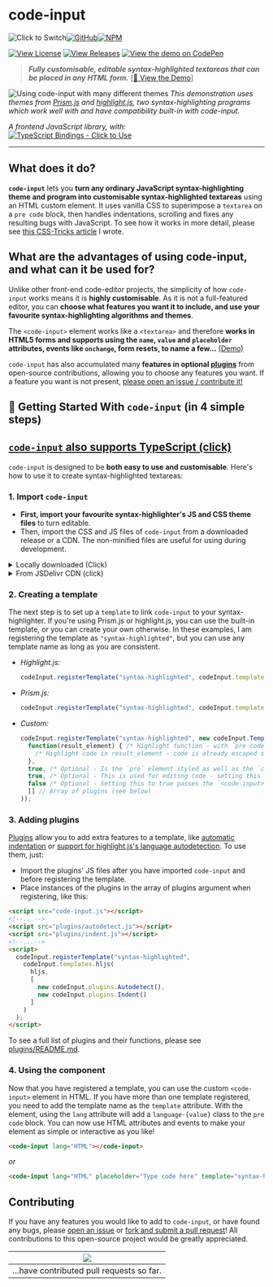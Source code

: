 # code-input

![Click to Switch](https://img.shields.io/static/v1?label=&message=Click%20to%20Switch:%20&color=grey&style=for-the-badge)[![GitHub](https://img.shields.io/static/v1?label=&message=GitHub&color=navy&style=for-the-badge&logo=github)](https://github.com/WebCoder49/code-input)[![NPM](https://img.shields.io/static/v1?label=&message=NPM&color=red&style=for-the-badge&logo=npm)](https://www.npmjs.com/package/@webcoder49/code-input)

[![View License](https://img.shields.io/github/license/webcoder49/code-input?style=for-the-badge)](LICENSE) [![View Releases](https://img.Shields.io/github/v/release/webcoder49/code-input?style=for-the-badge)](https://github.com/WebCoder49/code-input/releases) [![View the demo on CodePen](https://img.shields.io/static/v1?label=Demo&message=on%20CodePen&color=orange&logo=codepen&style=for-the-badge)](https://codepen.io/WebCoder49/details/jOypJOx)

> ___Fully customisable, editable syntax-highlighted textareas that can be placed in any HTML form.___ [[🚀 View the Demo](https://codepen.io/WebCoder49/details/jOypJOx)]

![Using code-input with many different themes](https://user-images.githubusercontent.com/69071853/133924472-05edde5c-23e7-4350-a41b-5a74d2dc1a9a.gif)
*This demonstration uses themes from [Prism.js](https://prismjs.com/) and [highlight.js](https://highlightjs.org/), two syntax-highlighting programs which work well with and have compatibility built-in with code-input.*

*A frontend JavaScript library, with:*<br/>
[![TypeScript Bindings - Click to Use](https://img.shields.io/static/v1?label=TypeScript%20Bindings&message=Click%20to%20Use&style=for-the-badge&color=blue&logo=typescript&logoColor=white)](https://github.com/WebCoder49/code-input-for-typescript)

---

## What does it do?
**`code-input`** lets you **turn any ordinary JavaScript syntax-highlighting theme and program into customisable syntax-highlighted textareas** using an HTML custom element. It uses vanilla CSS to superimpose a `textarea` on a `pre code` block, then handles indentations, scrolling and fixes any resulting bugs with JavaScript. To see how it works in more detail, please see [this CSS-Tricks article](https://css-tricks.com/creating-an-editable-textarea-that-supports-syntax-highlighted-code/ "Creating an Editable Textarea That Supports Syntax-Highlighted Code") I wrote.

## What are the advantages of using code-input, and what can it be used for?
Unlike other front-end code-editor projects, the simplicity of how `code-input` works means it is **highly customisable**. As it is not a full-featured editor, you can **choose what features you want it to include, and use your favourite syntax-highlighting algorithms and themes**.

The `<code-input>` element works like a `<textarea>` and therefore **works in HTML5 forms and supports using the `name`, `value` and `placeholder` attributes, events like `onchange`, form resets, to name a few...** [(Demo)](https://codepen.io/WebCoder49/details/JjmqjZv)

`code-input` has also accumulated many **features in optional [plugins](./plugins/README.md)** from open-source contributions, allowing you to choose any features you want. If a feature you want is not present, [please open an issue / contribute it!](#contributing)

## 🚀 Getting Started With `code-input` (in 4 simple steps)

## [`code-input` also supports TypeScript (click)](https://github.com/WebCoder49/code-input-for-typescript)

`code-input` is designed to be **both easy to use and customisable**. Here's how to use it to create syntax-highlighted textareas: 

### 1. Import `code-input`
- **First, import your favourite syntax-highlighter's JS and CSS theme files** to turn editable. 
- Then, import the CSS and JS files of `code-input` from a downloaded release or a CDN. The non-minified files are useful for using during development.

<details>
<summary>
Locally downloaded (Click)
</summary>

```html
<!--In the <head>-->
<script src="path/to/code-input.min.js"></script>
<link rel="stylesheet" href="path/to/code-input.min.css">
```
</details>
<details>
<summary>
From JSDelivr CDN (click)
</summary>

```html
<!--In the <head>-->
<script src="https://cdn.jsdelivr.net/gh/WebCoder49/code-input@2.0/code-input.min.js"></script>
<link rel="stylesheet" href="https://cdn.jsdelivr.net/gh/WebCoder49/code-input@2.0/code-input.min.css">
```
</details>

### 2. Creating a template
The next step is to set up a `template` to link `code-input` to your syntax-highlighter. If you're using Prism.js or highlight.js, you can use the built-in template, or you can create your own otherwise. In these examples, I am registering the template as `"syntax-highlighted"`, but you can use any template name as long as you are consistent.

- *Highlight.js:*
  ```js
  codeInput.registerTemplate("syntax-highlighted", codeInput.templates.hljs(hljs, [] /* Array of plugins (see below) */));
  ```

- *Prism.js:*
  ```js
  codeInput.registerTemplate("syntax-highlighted", codeInput.templates.prism(Prism, [] /* Array of plugins (see below) */));
  ```

- *Custom:*
  ```js
  codeInput.registerTemplate("syntax-highlighted", new codeInput.Template(
    function(result_element) { /* Highlight function - with `pre code` code element */
      /* Highlight code in result_element - code is already escaped so it doesn't become HTML */
    },
    true, /* Optional - Is the `pre` element styled as well as the `code` element? Changing this to false uses the code element as the scrollable one rather than the pre element */
    true, /* Optional - This is used for editing code - setting this to true sets the `code` element's class to `language-<the code-input's lang attribute>` */
    false /* Optional - Setting this to true passes the `<code-input>` element as a second argument to the highlight function to be used for getting data- attribute values and using the DOM for the code-input */,
    [] // Array of plugins (see below)
  ));
  ```

### 3. Adding plugins
[Plugins](./plugins/) allow you to add extra features to a template, like [automatic indentation](plugins/indent.js) or [support for highlight.js's language autodetection](plugins/autodetect.js). To use them, just:
- Import the plugins' JS files after you have imported `code-input` and before registering the template.
- Place instances of the plugins in the array of plugins argument when registering, like this:
```html
<script src="code-input.js"></script>
<!--...-->
<script src="plugins/autodetect.js"></script>
<script src="plugins/indent.js"></script>
<!--...-->
<script>
  codeInput.registerTemplate("syntax-highlighted", 
    codeInput.templates.hljs(
      hljs, 
      [
        new codeInput.plugins.Autodetect(), 
        new codeInput.plugins.Indent()
      ]
    )
  );
</script>
```

To see a full list of plugins and their functions, please see [plugins/README.md](./plugins/README.md).

### 4. Using the component
Now that you have registered a template, you can use the custom `<code-input>` element in HTML. If you have more than one template registered, you need to add the template name as the `template` attribute. With the element, using the `lang` attribute will add a `language-{value}` class to the `pre code` block. You can now use HTML attributes and events to make your element as simple or interactive as you like! 
  ```HTML
  <code-input lang="HTML"></code-input>
  ```
  *or*
  ```HTML
  <code-input lang="HTML" placeholder="Type code here" template="syntax-highlighted" onchange="console.log('Your code is', this.value)">&lt; href='https://github.com/WebCoder49/code-input'>code-input&lt;/a></code-input>
  ```

## Contributing
If you have any features you would like to add to `code-input`, or have found any bugs, please [open an issue](https://github.com/WebCoder49/code-input/issues) or [fork and submit a pull request](https://github.com/WebCoder49/code-input/fork)! All contributions to this open-source project would be greatly appreciated.


|![](https://contrib.rocks/image?repo=WebCoder49%2Fcode-input)|
|---|
|...have contributed pull requests so far.|